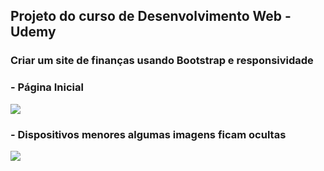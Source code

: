 ## Projeto do curso de Desenvolvimento Web - Udemy

### Criar um site de finanças usando Bootstrap e responsividade 


### - Página Inicial
![](/imagens/screenshot.png)

### - Dispositivos menores algumas imagens ficam ocultas 

![](/imagens/screenshot2.png)
